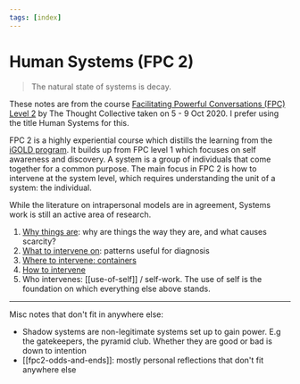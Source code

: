 ```yaml
---
tags: [index]
---
```


# Human Systems (FPC 2)

> The natural state of systems is decay.

These notes are from the course [Facilitating Powerful Conversations (FPC) Level 2](https://thethoughtcollective.com.sg/class_details/FACILITATING_POWERFUL_CONVERSATIONS_LEVEL_2) by The Thought Collective taken on 5 - 9 Oct 2020. I prefer using the title Human Systems for this.

FPC 2 is a highly experiential course which distills the learning from the [iGOLD program](https://www.gestaltod.org/programs/igold-program/about-the-igold-program/). It builds up from FPC level 1 which focuses on self awareness and discovery. A system is a group of individuals that come together for a common purpose. The main focus in FPC 2 is how to intervene at the system level, which requires understanding the unit of a system: the individual.

While the literature on intrapersonal models are in agreement, Systems work is still an active area of research.

1. [Why things are](why-things-are-in-systems.md): why are things the way they are, and what causes scarcity?
2. [What to intervene on](patterns-in-systems.md): patterns useful for diagnosis
3. [Where to intervene: containers](containers-in-systems.md)
4. [How to intervene](intervening-in-systems.md)
5. Who intervenes: [[use-of-self]] / self-work. The use of self is the foundation on which everything else above stands.

---

Misc notes that don't fit in anywhere else:

* Shadow systems are non-legitimate systems set up to gain power. E.g the gatekeepers, the pyramid club. Whether they are good or bad is down to intention
* [[fpc2-odds-and-ends]]: mostly personal reflections that don't fit anywhere else
